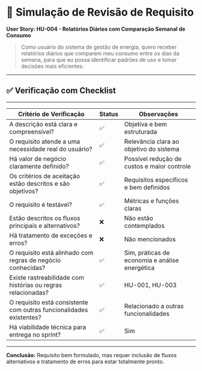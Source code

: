# 🧪 Simulação de Revisão de Requisito

**User Story: HU-004 - Relatórios Diários com Comparação Semanal de Consumo**

> Como usuário do sistema de gestão de energia, quero receber relatórios diários que comparem meu consumo entre os dias da semana, para que eu possa identificar padrões de uso e tomar decisões mais eficientes.

---

## ✅ Verificação com Checklist
---------------------------------------------------------------------------------------------------------------------------------
| Critério de Verificação                                              | Status | Observações                                    |
|----------------------------------------------------------------------|--------|------------------------------------------------|
| A descrição está clara e compreensível?                              | ✅     | Objetiva e bem estruturada                     |
| O requisito atende a uma necessidade real do usuário?                | ✅     | Relevância clara ao objetivo do sistema        |
| Há valor de negócio claramente definido?                             | ✅     | Possível redução de custos e maior controle    |
| Os critérios de aceitação estão descritos e são objetivos?           | ✅     | Requisitos específicos e bem definidos         |
| O requisito é testável?                                              | ✅     | Métricas e funções claras                      |
| Estão descritos os fluxos principais e alternativos?                 | ❌     | Não estão contemplados                         |
| Há tratamento de exceções e erros?                                   | ❌     | Não mencionados                                |
| O requisito está alinhado com regras de negócio conhecidas?          | ✅     | Sim, práticas de economia e análise energética |
| Existe rastreabilidade com histórias ou regras relacionadas?         | ✅     | HU-001, HU-003                     |
| O requisito está consistente com outras funcionalidades existentes?  | ✅     | Relacionado a outras funcionalidades           |
| Há viabilidade técnica para entrega no sprint?                       | ✅     | Sim                                            |
----------------------------------------------------------------------------------------------------------------------------------

**Conclusão:** Requisito bem formulado, mas requer inclusão de fluxos alternativos e tratamento de erros para estar totalmente pronto.
